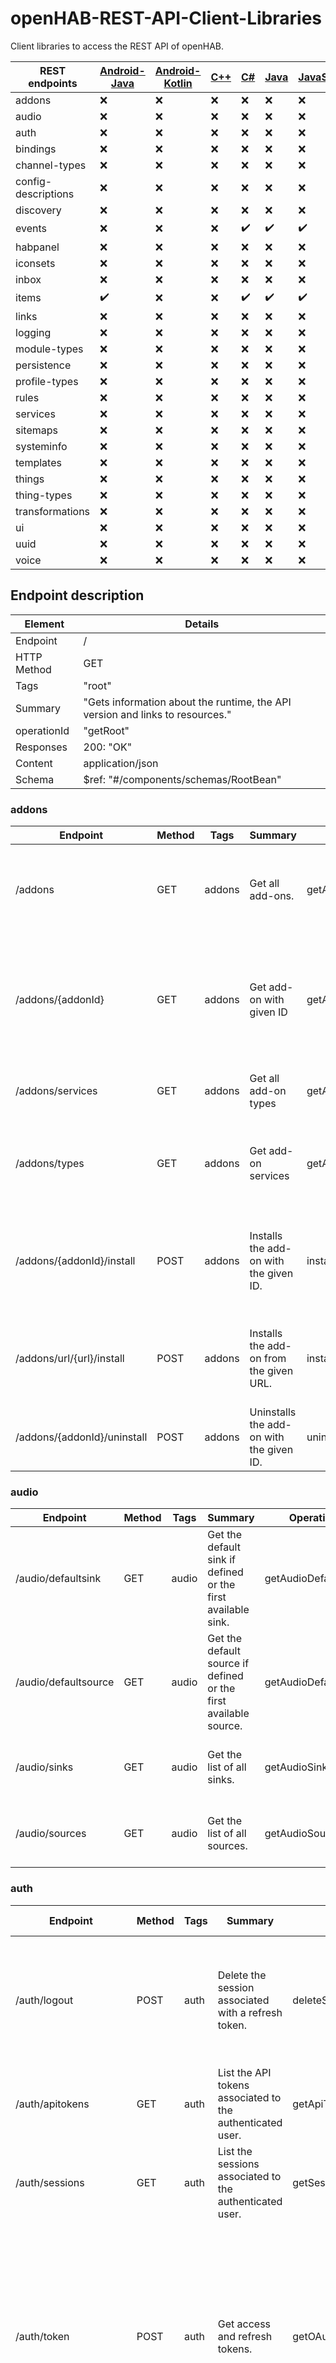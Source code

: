 # openHAB-REST-API-Client-Libraries
Client libraries to access the REST API of openHAB.

| REST endpoints | [Android-Java](https://github.com/Michdo93/android-java-openHAB-Client-Library) | [Android-Kotlin](https://github.com/Michdo93/android-kotlin-openHAB-Client-Library) | [C++](https://github.com/Michdo93/cpp-openHAB-Client-Library) | [C#](https://github.com/Michdo93/csharp-openHAB-Client-Library) | [Java](https://github.com/Michdo93/java-openHAB-Client-Library) | [JavaScript](https://github.com/Michdo93/JavaScript-openHAB-Client-Library) | [jQuery](https://github.com/Michdo93/jQuery-openHAB-Client-Library) | [NodeJS](https://github.com/Michdo93/NodeJS-openHAB-Client-Library) | [Python](https://github.com/Michdo93/Python-openHAB-Client-Library) |
| -------------- | ------------ | -------------- | --- | -- | ---- | ---------- | ------ | ------ | ------ |
| addons         | :x:          | :x:            | :x: | :x:| :x:  | :x:        | :x:    | :x:    | :x:    |
| audio          | :x:          | :x:            | :x: | :x:| :x:  | :x:        | :x:    | :x:    | :x:    |
| auth           | :x:          | :x:            | :x: | :x:| :x:  | :x:        | :x:    | :x:    | :x:    |
| bindings       | :x:          | :x:            | :x: | :x:| :x:  | :x:        | :x:    | :x:    | :x:    |
| channel-types  | :x:          | :x:            | :x: | :x:| :x:  | :x:        | :x:    | :x:    | :x:    |
| config-descriptions | :x:    | :x:            | :x: | :x:| :x:  | :x:        | :x:    | :x:    | :x:    |
| discovery      | :x:          | :x:            | :x: | :x:| :x:  | :x:        | :x:    | :x:    | :x:    |
| events         | :x:          | :x:            | :x: | :heavy_check_mark:| :heavy_check_mark:  | :heavy_check_mark:        | :x:    | :x:    | :heavy_check_mark:    |
| habpanel       | :x:          | :x:            | :x: | :x:| :x:  | :x:        | :x:    | :x:    | :x:    |
| iconsets       | :x:          | :x:            | :x: | :x:| :x:  | :x:        | :x:    | :x:    | :x:    |
| inbox          | :x:          | :x:            | :x: | :x:| :x:  | :x:        | :x:    | :x:    | :x:    |
| items          | :heavy_check_mark:          | :x:            | :x: | :heavy_check_mark:| :heavy_check_mark:  | :heavy_check_mark:        | :x:    | :x:    | :heavy_check_mark:    |
| links          | :x:          | :x:            | :x: | :x:| :x:  | :x:        | :x:    | :x:    | :x:    |
| logging        | :x:          | :x:            | :x: | :x:| :x:  | :x:        | :x:    | :x:    | :x:    |
| module-types   | :x:          | :x:            | :x: | :x:| :x:  | :x:        | :x:    | :x:    | :x:    |
| persistence    | :x:          | :x:            | :x: | :x:| :x:  | :x:        | :x:    | :x:    | :x:    |
| profile-types  | :x:          | :x:            | :x: | :x:| :x:  | :x:        | :x:    | :x:    | :x:    |
| rules          | :x:          | :x:            | :x: | :x:| :x:  | :x:        | :x:    | :x:    | :x:    |
| services       | :x:          | :x:            | :x: | :x:| :x:  | :x:        | :x:    | :x:    | :x:    |
| sitemaps       | :x:          | :x:            | :x: | :x:| :x:  | :x:        | :x:    | :x:    | :x:    |
| systeminfo     | :x:          | :x:            | :x: | :x:| :x:  | :x:        | :x:    | :x:    | :x:    |
| templates      | :x:          | :x:            | :x: | :x:| :x:  | :x:        | :x:    | :x:    | :x:    |
| things         | :x:          | :x:            | :x: | :x:| :x:  | :x:        | :x:    | :x:    | :x:    |
| thing-types    | :x:          | :x:            | :x: | :x:| :x:  | :x:        | :x:    | :x:    | :x:    |
| transformations| :x:          | :x:            | :x: | :x:| :x:  | :x:        | :x:    | :x:    | :x:    |
| ui             | :x:          | :x:            | :x: | :x:| :x:  | :x:        | :x:    | :x:    | :x:    |
| uuid           | :x:          | :x:            | :x: | :x:| :x:  | :x:        | :x:    | :x:    | :x:    |
| voice          | :x:          | :x:            | :x: | :x:| :x:  | :x:        | :x:    | :x:    | :x:    |

## Endpoint description

| Element        | Details                                                                       |
|----------------|-------------------------------------------------------------------------------|
| Endpoint       | /                                                                             |
| HTTP Method    | GET                                                                           |
| Tags           | "root"                                                                        |
| Summary        | "Gets information about the runtime, the API version and links to resources." |
| operationId    | "getRoot"                                                                     |
| Responses      | 200: "OK"                                                                     |
| Content        | application/json                                                              |
| Schema         | $ref: "#/components/schemas/RootBean"                                         |


### addons

| Endpoint   | Method | Tags   | Summary                                     | Operation ID | Parameters                                                  | Responses                           |
| ---------- | ------ | ------ | ------------------------------------------- | ------------ | ----------------------------------------------------------- | ----------------------------------- |
| /addons    | GET    | addons | Get all add-ons.                            | getAddons    | Accept-Language (header)<br>type: string<br>serviceId (query)<br>type: string | 200 - OK<br>404 - Service not found |
| /addons/{addonId}  | GET    | addons | Get add-on with given ID | getAddonById   | Accept-Language (header)<br>type: string<br>addonId (path)<br>type: string<br>serviceId (query)<br>type: string | 200 - OK<br>404 - Not found |
| /addons/services      | GET    | addons | Get all add-on types | getAddonTypes   | Accept-Language (header)<br>type: string | 200 - OK        |
| /addons/types         | GET    | addons | Get add-on services | getAddonServices  | Accept-Language (header)<br>type: string<br>serviceId (query)<br>type: string | 200 - OK<br>404 - Service not found |
| /addons/{addonId}/install | POST   | addons | Installs the add-on with the given ID. | installAddonById   | addonId (path)<br>type: string<br>required: true<br>serviceId (query)<br>type: string | 200 - OK<br>404 - Not found |
| /addons/url/{url}/install       | POST   | addons | Installs the add-on from the given URL. | installAddonFromURL | url (path)<br>type: string<br>required: true | 200 - OK<br>400 - The given URL is malformed or not valid. |
| /addons/{addonId}/uninstall      | POST   | addons | Uninstalls the add-on with the given ID. | uninstallAddon | addonId (path)<br>type: string<br>required: true | 200 - OK<br>404 - Not found       |

### audio

| Endpoint           | Method | Tags  | Summary                                               | Operation ID        | Responses                                                                                       |
| ------------------ | ------ | ----- | ----------------------------------------------------- | ------------------- | ----------------------------------------------------------------------------------------------- |
| /audio/defaultsink | GET    | audio | Get the default sink if defined or the first available sink. | getAudioDefaultSink | 200 - OK<br>content: application/json<br>schema: $ref: "#/components/schemas/AudioSinkDTO"<br>404 - Sink not found |
| /audio/defaultsource | GET    | audio | Get the default source if defined or the first available source. | getAudioDefaultSource  | 200 - OK<br>content: application/json<br>schema: $ref: "#/components/schemas/AudioSourceDTO"<br>404 - Source not found |
| /audio/sinks   | GET    | audio | Get the list of all sinks.   | getAudioSinks     | 200 - OK<br>content: application/json<br>schema: type: array<br>items: $ref: "#/components/schemas/AudioSinkDTO" |
| /audio/sources  | GET    | audio | Get the list of all sources.| getAudioSources    | 200 - OK<br>content: application/json<br>schema: type: array<br>items: $ref: "#/components/schemas/AudioSourceDTO" |


### auth

| Endpoint     | Method | Tags  | Summary                                           | Operation ID    | Request Body                                                                                            | Responses                                    |
| ------------ | ------ | ----- | ------------------------------------------------- | --------------- | ------------------------------------------------------------------------------------------------------- | -------------------------------------------- |
| /auth/logout | POST   | auth  | Delete the session associated with a refresh token. | deleteSession   | content: application/x-www-form-urlencoded<br>schema: type: object<br>properties: refresh_token: type: string id: type: string | 200 - OK<br>401 - User is not authenticated<br>404 - User or refresh token not found |
| /auth/apitokens    | GET    | auth  | List the API tokens associated to the authenticated user. | getApiTokens   | 200 - OK<br>401 - User is not authenticated<br>404 - User not found |
| /auth/sessions    | GET    | auth  | List the sessions associated to the authenticated user. | getSessionsForCurrentUser | 200 - OK<br>401 - User is not authenticated<br>404 - User not found |
| /auth/token   | POST   | auth  | Get access and refresh tokens. | getOAuthToken | useCookie (query)<br>type: boolean            | grant_type (form data)<br>type: string<br>code (form data)<br>type: string<br>redirect_uri (form data)<br>type: string<br>client_id (form data)<br>type: string<br>refresh_token (form data)<br>type: string<br>code_verifier (form data)<br>type: string | 200 - OK<br>400 - Invalid request parameters |
| /auth/apitokens/{name}   | DELETE | auth  | Revoke a specified API token associated to the authenticated user. | removeApiToken | name (path)<br>type: string | 200 - OK<br>401 - User is not authenticated<br>404 - User or API token not found |

### bindings

| Endpoint                | Method | Tags     | Summary           | Operation ID | Parameters                                | Responses                 |
| ----------------------- | ------ | -------- | ----------------- | ------------ | ----------------------------------------- | ------------------------- |
| /bindings               | GET    | bindings | Get all bindings. | getBindings  | Accept-Language (header)<br>type: string | 200 - OK<br>security: oauth2 |
| /bindings/{bindingId}/config           | GET    | bindings | Get binding configuration for given binding ID. | getBindingConfiguration  | bindingId (path)<br>type: string                     | 200 - OK<br>404 - Binding does not exist<br>500 - Configuration can not be read due to internal error<br>security: oauth2 |
| /bindings/{bindingId}/config           | PUT    | bindings | Updates a binding configuration for given binding ID and returns the old configuration. | updateBindingConfiguration | bindingId (path)<br>type: string<br>requestBody (content)<br>type: object<br>additionalProperties (type)<br>type: object | 200 - OK<br>204 - No old configuration<br>404 - Binding does not exist<br>500 - Configuration can not be updated due to internal error<br>security: oauth2 |

### channel-types

| Endpoint                               | Method | Tags            | Summary                                    | Operation ID      | Parameters                                                                                               | Responses                         |
| -------------------------------------- | ------ | --------------- | ------------------------------------------ | ----------------- | -------------------------------------------------------------------------------------------------------- | ---------------------------------- |
| /channel-types                         | GET    | channel-types   | Gets all available channel types.          | getChannelTypes   | Accept-Language (header)<br>type: string<br>prefixes (query)<br>type: string<br>description: filter UIDs by prefix (multiple comma-separated prefixes allowed, for example: 'system,mqtt') | 200 - OK<br>security: oauth2       |
| /channel-types/{channelTypeUID}            | GET    | channel-types   | Gets channel type by UID.               | getChannelTypeByUID  | channelTypeUID (path)<br>type: string<br>description: channelTypeUID<br>required: true<br>Accept-Language (header)<br>type: string                                    | 200 - Channel type with provided channelTypeUID does not exist.<br>404 - No content<br>security: oauth2 |
| /channel-types/{channelTypeUID}/linkableItemTypes | GET    | channel-types   | Gets the item types the given trigger channel type UID can be linked to. | getLinkableItemTypesByChannelTypeUID | channelTypeUID (path)<br>type: string<br>description: channelTypeUID<br>required: true<br>Accept-Language (header)<br>type: string | 200 - OK<br>content: application/json<br>schema: uniqueItems: true<br>type: array<br>items: type: string<br>204 - No content: channel type has no linkable items or is no trigger channel.<br>404 - Given channel type UID not found. | security: oauth2 |

### config-descriptions

| Endpoint                 | Method | Tags                  | Summary                                | Operation ID          | Parameters                                                                                   | Responses                                                                                                     |
| ------------------------ | ------ | --------------------- | -------------------------------------- | --------------------- | -------------------------------------------------------------------------------------------- | -------------------------------------------------------------------------------------------------------------- |
| /config-descriptions     | GET    | config-descriptions   | Gets all available config descriptions. | getConfigDescriptions | Accept-Language (header)<br>type: string<br>scheme (query)<br>type: string<br>description: scheme filter | 200 - OK<br>content: application/json<br>schema: type: array<br>items: $ref: "#/components/schemas/ConfigDescriptionDTO" | security: oauth2 |
| /config-descriptions/{uri}           | GET    | config-descriptions   | Gets a config description by URI.      | getConfigDescriptionByURI | Accept-Language (header)<br>type: string<br>uri (path)<br>type: string<br>description: uri | 200 - OK<br>content: application/json<br>schema: $ref: "#/components/schemas/ConfigDescriptionDTO"<br>400 - Invalid URI syntax<br>404 - Not found | security: oauth2 |

### discovery

| Endpoint                           | Method | Tags           | Summary                                    | Operation ID                      | Responses                                                                               |
| ---------------------------------- | ------ | -------------- | ------------------------------------------ | --------------------------------- | --------------------------------------------------------------------------------------- |
| /discovery                         | GET    | discovery      | Gets all bindings that support discovery.  | getBindingsWithDiscoverySupport  | 200 - OK<br>content: application/json<br>schema: uniqueItems: true<br>type: array<br>items: type: string | security: oauth2 |
| /discovery/bindings/{bindingId}/scan | POST   | discovery      | Starts asynchronous discovery process for a binding and returns the timeout in seconds of the discovery operation. | scan          | 200 - OK<br>content: text/plain<br>schema: type: integer<br>format: int32<br>security: oauth2 |

### events

| Endpoint                  | HTTP Method | Tags        | Summary                                                     | operationId                      | Parameters                |  Responses               |
|--------------------------|-------------|-------------|-------------------------------------------------------------|----------------------------------|---------------------------|-------------------------|
| /events                  | GET         | "events"    | Get all events.                                             | "getEvents"                      | | 200: "OK"               |
|                          |             |             |                                                             |                                  | 400: "Topic is empty or contains invalid characters" |
| /events/states           | GET         | "events"    | Initiates a new item state tracker connection             | "initNewStateTacker"             | | 200: "OK"               |
| /events/states/{connectionId} | POST    | "events"    | Changes the list of items a SSE connection will receive state updates to. | "updateItemListForStateUpdates" | name: "connectionId"      | 200: "OK"                |
|                          |             |             |                                                             |                                  | in: "path"                | 404: "Unknown connectionId" |


### habpanel

| Endpoint                                | Method | Tags      | Summary                        | Operation ID         | Parameters                                                                                              | Responses                                                                                                             |
| --------------------------------------- | ------ | --------- | ------------------------------ | -------------------- | ------------------------------------------------------------------------------------------------------- | -------------------------------------------------------------------------------------------------------------------- |
| /habpanel/gallery/{galleryName}/widgets | GET    | habpanel  | Gets the list of widget gallery items. | getGalleryWidgetList | 0: name: "galleryName"<br>   in: "path"<br>   description: "gallery name e.g. 'community'"<br>   required: true<br>   schema: type: "string" | 200 - OK<br>content: application/json<br>schema: type: "array"<br>items: $ref: "#/components/schemas/GalleryWidgetsListItem"<br>404 - Unknown gallery |
| /habpanel/gallery/{galleryName}/widgets/{id} | GET    | habpanel  | Gets the details about a widget gallery item. | getGalleryWidgetsItem | 0: name: "galleryName"<br>   in: "path"<br>   description: "gallery name e.g. 'community'"<br>   required: true<br>   schema: type: "string"<br> 1: name: "id"<br>   in: "path"<br>   description: "id within the gallery"<br>   required: true<br>   schema: type: "string" | 200 - OK<br>content: application/json<br>schema: $ref: "#/components/schemas/GalleryItem"<br>404 - Unknown gallery or gallery item not found |


### iconsets

| Endpoint    | Method | Tags      | Summary           | Operation ID | Parameters                                                      | Responses                                                     |
| ----------- | ------ | --------- | ----------------- | ------------ | --------------------------------------------------------------- | ------------------------------------------------------------ |
| /iconsets   | GET    | iconsets  | Gets all icon sets | getIconSets  | 0: name: "Accept-Language"<br>   in: "header"<br>   description: "language"<br>   schema: type: "string" | 200 - OK<br>content: application/json<br>schema: type: "array"<br>items: $ref: "#/components/schemas/IconSet" |


### inbox

| Endpoint                | Method | Tags   | Summary                                                           | Operation ID          | Parameters                                                                                         | Request Body                                              | Responses                                                                                                          | Security            |
| ----------------------- | ------ | ------ | ----------------------------------------------------------------- | --------------------- | -------------------------------------------------------------------------------------------------- | --------------------------------------------------------- | ------------------------------------------------------------------------------------------------------------------ | -------------------- |
| /inbox/{thingUID}/approve | POST   | inbox  | Approves the discovery result by adding the thing to the registry. | approveInboxItemById  | Accept-Language: header<br>thingUID: path (required)<br>newThingId: query (description: new thing ID) | content: text/plain<br>schema: type: string              | 200 - OK<br>400 - Invalid new thing ID<br>404 - Thing unable to be approved<br>409 - No binding found that supports this thing | oauth2: admin        |
| /inbox/{thingUID}  | DELETE | inbox  | Removes the discovery result from the inbox. | removeItemFromInbox | thingUID: path (required)                  | 200 - OK<br>404 - Discovery result not found in the inbox | oauth2: admin |
| /inbox                      | GET    | inbox  | Get all discovered things.       | getDiscoveredInboxItems | 200 - OK<br>content: application/json<br>schema: array items: $ref: "#/components/schemas/DiscoveryResultDTO" | oauth2: admin |
| /inbox/{thingUID}/ignore    | POST   | inbox  | Flags a discovery result as ignored.      | flagInboxItemAsIgnored     | 200 - OK              | oauth2: admin |
| /inbox/{thingUID}/unignore        | POST   | inbox  | Removes ignore flag from a discovery result. | removeIgnoreFlagOnInboxItem | 200 - OK              | oauth2: admin |

### items

| Endpoint                           | HTTP Method | Tags     | Summary                                    | operationId            | Parameters                               | Request Body   | Responses                                                          | Security          |
|-----------------------------------|-------------|----------|--------------------------------------------|------------------------|------------------------------------------|----------------|-------------------------------------------------------------------|-------------------|
| /items/{itemName}/members/{memberItemName} | PUT         | "items"  | "Adds a new member to a group item."       | "addMemberToGroupItem" | name: "itemName"                       |                | 200: "OK"                                                          | oauth2: "admin"   |
|                                   |             |          |                                            |                        | in: "path"                             |                | 404: "Item or member item not found or item is not of type group item." |                   |
|                                   |             |          |                                            |                        | description: "item name"               |                | 405: "Member item is not editable."                              |                   |
|                                   |             |          |                                            |                        | required: true                        |                |                                                                   |                   |
|                                   |             |          |                                            |                        | schema: type: "string"                |                |                                                                   |                   |
|                                   |             |          |                                            |                        |                                      |                |                                                                   |                   |
|                                   |             |          |                                            |                        | name: "memberItemName"                 |                |                                                                   |                   |
|                                   |             |          |                                            |                        | in: "path"                             |                |                                                                   |                   |
|                                   |             |          |                                            |                        | description: "member item name"        |                |                                                                   |                   |
|                                   |             |          |                                            |                        | required: true                        |                |                                                                   |                   |
|                                   |             |          |                                            |                        | schema: type: "string"                |                |                                                                   |                   |
| /items/{itemname}/metadata/{namespace} | PUT         | "items"  | "Adds metadata to an item."               | "addMetadataToItem"    | name: "itemname"                       |                | 200: "OK"                                                          | oauth2: "admin"   |
|                                   |             |          |                                            |                        | in: "path"                             |                | 201: "Created"                                                     |                   |
|                                   |             |          |                                            |                        | description: "item name"               |                | 400: "Metadata value empty."                                       |                   |
|                                   |             |          |                                            |                        | required: true                        |                | 404: "Item not found."                                             |                   |
|                                   |             |          |                                            |                        | schema: type: "string"                |                | 405: "Metadata not editable."                                      |                   |
|                                   |             |          |                                            |                        |                                      |                |                                                                   |                   |
|                                   |             |          |                                            |                        | name: "namespace"                     |                |                                                                   |                   |
|                                   |             |          |                                            |                        | in: "path"                             |                |                                                                   |                   |
|                                   |             |          |                                            |                        | description: "namespace"              |                |                                                                   |                   |
|                                   |             |          |                                            |                        | required: true                        |                |                                                                   |                   |
|                                   |             |          |                                            |                        | schema: type: "string"                |                |                                                                   |                   |
| /items/{itemname}/tags/{tag}       | PUT         | "items"  | "Adds a tag to an item."                   | "addTagToItem"         | name: "itemname"                       |                | 200: "OK"                                                          | oauth2: "admin"   |
|                                   |             |          |                                            |                        | in: "path"                             |                |                                                                   |                   |
|                                   |             |          |                                            |                        | description: "item name"               |                |                                                                   |                   |
|                                   |             |          |                                            |                        | required: true                        |                |                                                                   |                   |
|                                   |             |          |                                            |                        | schema: type: "string"                |                |                                                                   |                   |
|                                   |             |          |                                            |                        |                                      |                | 404: "Item not found."                                             |                   |
|                                   |             |          |                                            |                        |                                      |                | 405: "Item not editable."                                          |                   |
| /items/{itemname}/tags/{tag}       | DELETE      | "items"  | "Removes a tag from an item."              | "removeTagFromItem"    | name: "itemname"                       |                | 200: "OK"                                                          | oauth2: "admin"   |
|                                   |             |          |                                            |                        | in: "path"                             |                |                                                                   |                   |
|                                   |             |          |                                            |                        | description: "item name"               |                |                                                                   |                   |
|                                   |             |          |                                            |                        | required: true                        |                |                                                                   |                   |
|                                   |             |          |                                            |                        | schema: type: "string"                |                |                                                                   |                   |
|                                   |             |          |                                            |                        |                                      |                | 404: "Item not found."                                             |                   |
|                                   |             |          |                                            |                        |                                      |                | 405: "Item not editable."                                          |                   |
| /items/{itemname}                 | GET         | "items"  | "Gets a single item."                      | "getItemByName"        | name: "Accept-Language"                |                | 200: "OK"                                                          |                   |
|                                   |             |          |                                            |                        | description: "language"                |                | 404: "Item not found"                                              |                   |
|                                   |             |          |                                            |                        | schema: type: "string"                |                |                                                                   |                   |
|                                   |             |          |                                            |                        |                                      |                |                                                                   |                   |
|                                   |             |          |                                            |                        | name: "metadata"                      |                |                                                                   |                   |
|                                   |             |          |                                            |                        | description: "metadata selector - a comma separated list or a regular expression (suppressed if no value given)" | |                   |
|                                   |             |          |                                            |                        | schema: type: "string"                |                |                                                                   |                   |
|                                   |             |          |                                            |                        |                                      |                |                                                                   |                   |
|                                   |             |          |                                            |                        | name: "recursive"                     |                |                                                                   |                   |
|                                   |             |          |                                            |                        | description: "get member items if the item is a group item" |         |                                                                   |                   |
|                                   |             |          |                                            |                        | schema: type: "boolean"              | default: true                  |                                                                   |                   |
|                                   |             |          |                                            |                        |                                      |                |                                                                   |                   |
|                                   |             |          |                                            |                        | name: "itemname"                      |                |                                                                   |                   |
|                                   |             |          |                                            |                        | description: "item name"               | required: true                 |                                                                   |                   |
|                                   |             |          |                                            |                        | schema: type: "string"                |                |                                                                   |                   |
|                                   |             |          |                                            |                        |                                      |                | 200: "OK"                                                          |                   |
|                                   |             |          |                                            |                        | content: application/json             | schema: {...}                  |                                                                   |                   |
|                                   |             |          |                                            |                        |                                      |                |                                                                   |                   |
|                                   |             |          |                                            |                        | 404: "Item not found."               |                                      |                                                                   |                   |
|                                   |             |          |                                            |                        |                                      |                |                                                                   |                   |
|                                   |             |          |                                            |                        | 405: "Item not editable."            |                                      |                                                                   |                   |
|                                   |             |          |                                            |                        |                                      |                |                                                                   |                   |
|                                   |             |          |                                            |                        | oauth2:                               |                                      |                                                                   |                   |
|                                   |             |          |                                            |                        | 0: "admin"                           |                                      |                                                                   |                   |
|                                   |             |          |                                            |                        |                                      |                |                                                                   |                   |
| /items                             | GET         | "items"  | "Get all available items."                 | "getItems"             | name: "Accept-Language"                |                | 200: "OK"                                                          |                   |
|                                   |             |          |                                            |                        | description: "language"                |                |                                                                   |                   |
|                                   |             |          |                                            |                        | schema: type: "string"                |                |                                                                   |                   |
|                                   |             |          |                                            |                        |                                      |                |                                                                   |                   |
|                                   |             |          |                                            |                        | name: "type"                          |                |                                                                   |                   |
|                                   |             |          |                                            |                        | description: "item type filter"       |                |                                                                   |                   |
|                                   |             |          |                                            |                        | schema: type: "string"                |                |                                                                   |                   |
|                                   |             |          |                                            |                        |                                      |                |                                                                   |                   |
|                                   |             |          |                                            |                        | name: "tags"                          |                |                                                                   |                   |
|                                   |             |          |                                            |                        | description: "item tag filter"        |                |                                                                   |                   |
|                                   |             |          |                                            |                        | schema: type: "string"                |                |                                                                   |                   |
|                                   |             |          |                                            |                        |                                      |                |                                                                   |                   |
|                                   |             |          |                                            |                        | name: "metadata"                      |                |                                                                   |                   |
|                                   |             |          |                                            |                        | description: "metadata selector - a comma separated list or a regular expression (suppressed if no value given)" | |                   |
|                                   |             |          |                                            |                        | schema: type: "string"                |                |                                                                   |                   |
|                                   |             |          |                                            |                        |                                      |                |                                                                   |                   |
|                                   |             |          |                                            |                        | name: "recursive"                     |                |                                                                   |                   |
|                                   |             |          |                                            |                        | description: "get member items recursively" |                       |                                                                   |                   |
|                                   |             |          |                                            |                        | schema: type: "boolean"              | default: false                 |                                                                   |                   |
|                                   |             |          |                                            |                        |                                      |                |                                                                   |                   |
|                                   |             |          |                                            |                        | name: "fields"                        |                |                                                                   |                   |
|                                   |             |          |                                            |                        | description: "limit output to the given fields (comma separated)" |       |                                                                   |                   |
|                                   |             |          |                                            |                        | schema: type: "string"                |                |                                                                   |                   |
|                                   |             |          |                                            |                        |                                      |                |                                                                   |                   |
|                                   |             |          |                                            |                        | 200: "OK"                            | content: application/json       | schema: {...}                  |                                      |
|                                   |             |          |                                            |                        |                                      |                |                                                                   |                   |
| /items                             | PUT         | "items"  | "Adds a list of items to the registry or updates the existing items." |         | name: "Accept-Language"                |                | 200: "OK"                                                          | oauth2: "admin"   |
|                                   |             |          |                                            |                        | description: "language"                |                | 400: "Payload is invalid."                                         |                   |
|                                   |             |          |                                            |                        | schema: type: "string"                |                |                                                                   |                   |
|                                   |             |          |                                            |                        |                                      |                |                                                                   |                   |
|                                   |             |          |                                            |                        | name: "itemname"                      |                |                                                                   |                   |
|                                   |             |          |                                            |                        | description: "item name"               | required: true                 |                                                                   |                   |
|                                   |             |          |                                            |                        | schema: type: "string"                |                |                                                                   |                   |
|                                   |             |          |                                            |                        |                                      |                |                                                                   |                   |
|                                   |             |          |                                            |                        | 200: "OK"                            | content: */*                    | schema: {...}                  |                   |
|                                   |             |          |                                            |                        |                                      |                |                                                                   |                   |
|                                   |             |          |                                            |                        | 405: "Item not editable."            |                                      |                                                                   |                   |
|                                   |             |          |                                            |                        |                                      |                |                                                                   |                   |
|                                   |             |          |                                            |                        | oauth2:                               |                                      |                                                                   |                   |
|                                   |             |          |                                            |                        | 0: "admin"                           |                                      |                                                                   |                   |
|                                   |             |          |                                            |                        |                                      |                |                                                                   |                   |
| /items/{itemname}/state           | GET         | "items"  | "Gets the state of an item."               | "getItemState_1"       | name: "itemname"                       |                | 200: "OK"                                                          |                   |
|                                   |             |          |                                            |                        | in: "path"                             |                | content: text/plain                 |                   |
|                                   |             |          |                                            |                        | description: "item name"               |                | schema: {...}                      |                   |
|                                   |             |          |                                            |                        | required: true                        |                |                                   |                   |
|                                   |             |          |                                            |                        | schema: type: "string"                |                |                                   |                   |
|                                   |             |          |                                            |                        |                                      |                |                                   |                   |
|                                   |             |          |                                            |                        |                                      |                |                                   |                   |
|                                   |             |          |                                            |                        |                                      |                | 404: "Item not found"              |                   |
| /items/{itemname}/state           | PUT         | "items"  | "Updates the state of an item."            | "updateItemState"     | name: "Accept-Language"                |                | 202: "Accepted"                   |                   |
|                                   |             |          |                                            |                        | in: "header"                           |                | 400: "Item state null"           |                   |
|                                   |             |          |                                            |                        | description: "language"                |                | 404: "Item not found"              |                   |
|                                   |             |          |                                            |                        | schema: type: "string"                |                |                                   |                   |
|                                   |             |          |                                            |                        |                                      |                |                                   |                   |
|                                   |             |          |                                            |                        | name: "itemname"                      |                |                                   |                   |
|                                   |             |          |                                            |                        | description: "item name"               | required: true                 |                                   |                   |
|                                   |             |          |                                            |                        | schema: type: "string"                |                |                                   |                   |
|                                   |             |          |                                            |                        |                                      |                |                                   |                   |
|                                   |             |          |                                            |                        |                                      |                | 404: "Item not found"              |                   |
| /items/{itemName}/semantic/{semanticClass} | GET     | "items"  | "Gets the item which defines the requested semantics of an item." | "getSemanticItem" | name: "Accept-Language"                |                | 200: "OK"                      |               |
|                                   |             |          |                                                |                    | in: "header"                           |                | 404: "Item not found"          |               |
|                                   |             |          |                                                |                    | description: "language"                |                |                               |               |
|                                   |             |          |                                                |                    | schema: type: "string"                |                |                               |               |
|                                   |             |          |                                                |                    |                                      |                |                               |               |
|                                   |             |          |                                                |                    | name: "itemName"                      |                |                               |               |
|                                   |             |          |                                                |                    | description: "item name"               | required: true                 |                               |               |
|                                   |             |          |                                                |                    | schema: type: "string"                |                |                               |               |
|                                   |             |          |                                                |                    |                                      |                |                               |               |
|                                   |             |          |                                                |                    | name: "semanticClass"                  |                |                               |               |
|                                   |             |          |                                                |                    | description: "semantic class"        | required: true                 |                               |               |
|                                   |             |          |                                                |                    | schema: type: "string"                |                |                               |               |
| /items/metadata/purge             | POST        | "items"  | "Remove unused/orphaned metadata."            | "purgeDatabase"    |                                      |                | 200: "OK"                      | oauth2:        |
|                                   |             |          |                                                |                    |                                      |                |                               | 0: "admin"    |

### links

| Element                           | Details                                     | Further                        |
|-----------------------------------|---------------------------------------------|--------------------------------|
| Endpoint                          | /links                                      |                                |
| HTTP Method                       | GET                                         |                                |
| Tags                              | "links"                                     |                                |
| Summary                           | "Gets all available links."                |                                |
| operationId                       | "getItemLinks"                              |                                |
| Parameters                        |                                             |                                |
|                                   | name: "channelUID"                         | in: "query"                    |
|                                   |       description: "filter by channel UID" |                                |
|                                   |       schema: type: "string"               |                                |
|                                   |                                             |                                |
|                                   | name: "itemName"                           | in: "query"                    |
|                                   |       description: "filter by item name"   |                                |
|                                   |       schema: type: "string"               |                                |
| Responses                         |                                             |                                |
|       200: "OK"                   | content: application/json                  | schema: {...}                  |
| Security                          |                                             |                                |
|       oauth2:                     |                                             |                                |
|          0: "admin"               |                                             |                                |

| Element                           | Details                                     | Further                        |
|-----------------------------------|---------------------------------------------|--------------------------------|
| Endpoint                          | /links/{itemName}/{channelUID}             |                                |
| HTTP Method                       | GET                                         |                                |
| Tags                              | "links"                                     |                                |
| Summary                           | "Retrieves an individual link."            |                                |
| operationId                       | "getItemLink"                               |                                |
| Parameters                        |                                             |                                |
|                                   | name: "itemName"                            | in: "path"                     |
|                                   |       description: "item name"             | required: true                 |
|                                   |       schema: type: "string"               |                                |
|                                   |                                             |                                |
|                                   | name: "channelUID"                          | in: "path"                     |
|                                   |       description: "channel UID"           | required: true                 |
|                                   |       schema: type: "string"               |                                |
| Responses                         |                                             |                                |
|       200: "OK"                   | content: application/json                  | schema: {...}                  |
|       404: "Content does not match the path" |                                       |                                |
| Security                          |                                             |                                |
|       oauth2:                     |                                             |                                |
|          0: "admin"               |                                             |                                |
| Endpoint                          | /links/{itemName}/{channelUID}             |                                |
| HTTP Method                       | PUT                                         |                                |
| Tags                              | "links"                                     |                                |
| Summary                           | "Links an item to a channel."              |                                |
| operationId                       | "linkItemToChannel"                         |                                |
| Parameters                        |                                             |                                |
|                                   | name: "itemName"                            | in: "path"                     |
|                                   |       description: "itemName"              | required: true                 |
|                                   |       schema: type: "string"               |                                |
|                                   |                                             |                                |
|                                   | name: "channelUID"                          | in: "path"                     |
|                                   |       description: "channelUID"            | required: true                 |
|                                   |       schema: type: "string"               |                                |
| Request Body                      |                                             |                                |
|       description: "link data"    |                                             |                                |
|       content: application/json   |                                             |                                |
|       schema: $ref: "#/components/schemas/ItemChannelLinkDTO" |                           |                                |
| Responses                         |                                             |                                |
|       200: "OK"                   |                                             |                                |
|       400: "Content does not match the path" |                                       |                                |
|       405: "Link is not editable" |                                             |                                |
| Security                          |                                             |                                |
|       oauth2:                     |                                             |                                |
|          0: "admin"               |                                             |                                |
| Endpoint                          | /links/{itemName}/{channelUID}             |                                |
| HTTP Method                       | DELETE                                      |                                |
| Tags                              | "links"                                     |                                |
| Summary                           | "Unlinks an item from a channel."          |                                |
| operationId                       | "unlinkItemFromChannel"                    |                                |
| Parameters                        |                                             |                                |
|                                   | name: "itemName"                            | in: "path"                     |
|                                   |       description: "itemName"              | required: true                 |
|                                   |       schema: type: "string"               |                                |
|                                   |                                             |                                |
|                                   | name: "channelUID"                          | in: "path"                     |
|                                   |       description: "channelUID"            | required: true                 |
|                                   |       schema: type: "string"               |                                |
| Responses                         |                                             |                                |
|       200: "OK"                   |                                             |                                |
|       404: "Link not found."      |                                             |                                |
|       405: "Link not editable."   |                                             |                                |
| Security                          |                                             |                                |
|       oauth2:                     |                                             |                                |
|          0: "admin"               |                                             |                                |

| Element                           | Details                                     | Further                        |
|-----------------------------------|---------------------------------------------|--------------------------------|
| Endpoint                          | /links/purge                                |                                |
| HTTP Method                       | POST                                        |                                |
| Tags                              | "links"                                     |                                |
| Summary                           | "Remove unused/orphaned links."            |                                |
| operationId                       | "purgeDatabase_1"                           |                                |
| Responses                         |                                             |                                |
|       200: "OK"                   |                                             |                                |
| Security                          |                                             |                                |
|       oauth2:                     |                                             |                                |
|          0: "admin"               |                                             |                                |

| Element                           | Details                                     | Further                        |
|-----------------------------------|---------------------------------------------|--------------------------------|
| Endpoint                          | /links/{object}                             |                                |
| HTTP Method                       | DELETE                                      |                                |
| Tags                              | "links"                                     |                                |
| Summary                           | "Delete all links that refer to an item or thing." |                           |
| operationId                       | "removeAllLinksForObject"                   |                                |
| Parameters                        |                                             |                                |
|                                   | name: "object"                              | in: "path"                     |
|                                   |       description: "item name or thing UID" | required: true                 |
|                                   |       schema: type: "string"               |                                |
| Responses                         |                                             |                                |
|       200: "OK"                   |                                             |                                |
| Security                          |                                             |                                |
|       oauth2:                     |                                             |                                |
|          0: "admin"               |                                             |                                |


### logging

| Endpoint              | Method | Tags     | Summary                            | Operation ID | Parameters                                                                                                         | Responses                                                     |
| --------------------- | ------ | -------- | ---------------------------------- | ------------ | ------------------------------------------------------------------------------------------------------------------ | ------------------------------------------------------------ |
| /logging/{loggerName} | GET    | logging  | Get a single logger.               | getLogger    | - name: loggerName<br>  in: path<br>  description: logger name<br>  required: true<br>  schema: {type: "string"} | 200 - OK<br>content: application/json<br>schema: $ref: "#/components/schemas/LoggerInfo"<br>security: 0: oauth2: 0: "admin" |
| /logging/{loggerName} | PUT    | logging  | Modify or add logger               | putLogger    | - name: loggerName<br>  in: path<br>  description: logger name<br>  required: true<br>  schema: {type: "string"} | 200 - OK<br>400 - Payload is invalid.<br>security: 0: oauth2: 0: "admin" |
| /logging/{loggerName} | DELETE | logging  | Remove a single logger.            | removeLogger | - name: loggerName<br>  in: path<br>  description: logger name<br>  required: true<br>  schema: {type: "string"} | 200 - OK<br>security: 0: oauth2: 0: "admin"                   |
| /logging    | GET    | logging  | Get all loggers | getLogger_1   | 200 - OK<br>content: application/json<br>schema: $ref: "#/components/schemas/LoggerBean"<br>security: 0: oauth2: 0: "admin" |


### module-types

| Endpoint              | Method | Tags          | Summary                            | Operation ID   | Parameters                                                                                                                                                       | Responses                                                                                                            |
| --------------------- | ------ | ------------- | ---------------------------------- | -------------- | ---------------------------------------------------------------------------------------------------------------------------------------------------------------- | ------------------------------------------------------------------------------------------------------------------- |
| /module-types         | GET    | module-types  | Get all available module types.    | getModuleTypes | 0: name: "Accept-Language"<br>   in: "header"<br>   description: "language"<br>   schema: type: "string"<br> 1: name: "tags"<br>   in: "query"<br>   description: "tags for filtering"<br>   schema: type: "string"<br> 2: name: "type"<br>   in: "query"<br>   description: "filtering by action, condition or trigger"<br>   schema: type: "string" | 200 - OK<br>content: application/json<br>schema: type: "array"<br>items: $ref: "#/components/schemas/ModuleTypeDTO" |
| /module-types/{moduleTypeUID}     | GET    | module-types  | Gets a module type corresponding to the given UID. | getModuleTypeById  | 0: name: "Accept-Language"<br>   in: "header"<br>   description: "language"<br>   schema: type: "string"<br> 1: name: "moduleTypeUID"<br>   in: "path"<br>   description: "moduleTypeUID"<br>   required: true<br>   schema: type: "string" | 200 - OK<br>content: application/json<br>schema: {…}<br>404 - Module Type corresponding to the given UID does not found. |


### persistence

| Element                           | Details                                     | Further                        |
|-----------------------------------|---------------------------------------------|--------------------------------|
| Endpoint                          | /persistence/items/{itemname}              |                                |
| HTTP Method                       | GET                                         |                                |
| Tags                              | "persistence"                               |                                |
| Summary                           | "Gets item persistence data from the persistence service." |                  |
| operationId                       | "getItemDataFromPersistenceService"        |                                |
| Parameters                        |                                             |                                |
|                                   | name: "serviceId"                          | in: "query"                    |
|                                   |       description: "Id of the persistence service. If not provided the default service will be used" | required: false |
|                                   |       schema: type: "string"               |                                |
|                                   |                                             |                                |
|                                   | name: "itemname"                           | in: "path"                     |
|                                   |       description: "The item name"         | required: true                 |
|                                   |       schema: type: "string"               |                                |
|                                   |                                             |                                |
|                                   | name: "starttime"                          | in: "query"                    |
|                                   |       description: "Start time of the data to return. Will default to 1 day before endtime. [yyyy-MM-dd'T'HH:mm:ss.SSSZ]" | required: false |
|                                   |       schema: type: "string"               |                                |
|                                   |                                             |                                |
|                                   | name: "endtime"                            | in: "query"                    |
|                                   |       description: "End time of the data to return. Will default to current time. [yyyy-MM-dd'T'HH:mm:ss.SSSZ]" | required: false |
|                                   |       schema: type: "string"               |                                |
|                                   |                                             |                                |
|                                   | name: "page"                               | in: "query"                    |
|                                   |       description: "Page number of data to return. This parameter will enable paging." | required: false |
|                                   |       schema: type: "integer"              | format: "int32"                |
|                                   |                                             |                                |
|                                   | name: "pagelength"                         | in: "query"                    |
|                                   |       description: "The length of each page." | required: false               |
|                                   |       schema: type: "integer"              | format: "int32"                |
|                                   |                                             |                                |
|                                   | name: "boundary"                           | in: "query"                    |
|                                   |       description: "Gets one value before and after the requested period." | required: false |
|                                   |       schema: type: "boolean"              |                                |
| Responses                         |                                             |                                |
|       200: "OK"                   | content: application/json                  | schema: {...}                  |
|       404: "Unknown Item or persistence service" |                                       |                                |
| Endpoint                          | /persistence/items/{itemname}              |                                |
| HTTP Method                       | PUT                                         |                                |
| Tags                              | "persistence"                               |                                |
| Summary                           | "Stores item persistence data into the persistence service." |                  |
| operationId                       | "storeItemDataInPersistenceService"        |                                |
| Parameters                        |                                             |                                |
|                                   | name: "serviceId"                          | in: "query"                    |
|                                   |       description: "Id of the persistence service. If not provided the default service will be used" | required: false |
|                                   |       schema: type: "string"               |                                |
|                                   |                                             |                                |
|                                   | name: "itemname"                           | in: "path"                     |
|                                   |       description: "The item name."        | required: true                 |
|                                   |       schema: type: "string"               |                                |
|                                   |                                             |                                |
|                                   | name: "time"                               | in: "query"                    |
|                                   |       description: "Time of the data to be stored. Will default to current time. [yyyy-MM-dd'T'HH:mm:ss.SSSZ]" | required: true |
|                                   |       schema: type: "string"               |                                |
|                                   |                                             |                                |
|                                   | name: "state"                              | in: "query"                    |
|                                   |       description: "The state to store."   | required: true                 |
|                                   |       schema: type: "string"               |                                |
| Responses                         |                                             |                                |
|       200: "OK"                   |                                             |                                |
|       404: "Unknown Item or persistence service" |                                       |                                |
| Security                          |                                             |                                |
|       oauth2:                     |                                             |                                |
|          0: "admin"               |                                             |                                |
| Endpoint                          | /persistence/items/{itemname}              |                                |
| HTTP Method                       | DELETE                                      |                                |
| Tags                              | "persistence"                               |                                |
| Summary                           | "Deletes item persistence data from a specific persistence service in a given time range." |             |
| operationId                       | "deleteItemFromPersistenceService"         |                                |
| Parameters                        |                                             |                                |
|                                   | name: "serviceId"                          | in: "query"                    |
|                                   |       description: "Id of the persistence service." | required: true                 |
|                                   |       schema: type: "string"               |                                |
|                                   |                                             |                                |
|                                   | name: "itemname"                           | in: "path"                     |
|                                   |       description: "The item name."        | required: true                 |
|                                   |       schema: type: "string"               |                                |
|                                   |                                             |                                |
|                                   | name: "starttime"                          | in: "query"                    |
|                                   |       description: "Start of the time range to be deleted. [yyyy-MM-dd'T'HH:mm:ss.SSSZ]" | required: true |
|                                   |       schema: type: "string"               |                                |
|                                   |                                             |                                |
|                                   | name: "endtime"                            | in: "query"                    |
|                                   |       description: "End of the time range to be deleted. [yyyy-MM-dd'T'HH:mm:ss.SSSZ]" | required: true |
|                                   |       schema: type: "string"               |                                |
| Responses                         |                                             |                                |
|       200: "OK"                   | content: application/json                  | schema: {...}                  |
|       400: "Invalid filter parameters" |                                       |                                |
|       404: "Unknown persistence service" |                                       |                                |
| Security                          |                                             |                                |
|       oauth2:                     |                                             |                                |
|          0: "admin"               |                                             |                                |

| Element                           | Details                                     | Further                        |
|-----------------------------------|---------------------------------------------|--------------------------------|
| Endpoint                          | /persistence/items                          |                                |
| HTTP Method                       | GET                                         |                                |
| Tags                              | "persistence"                               |                                |
| Summary                           | "Gets a list of items available via a specific persistence service." |           |
| operationId                       | "getItemsForPersistenceService"            |                                |
| Parameters                        |                                             |                                |
|                                   | name: "serviceId"                          | in: "query"                    |
|                                   |       description: "Id of the persistence service. If not provided the default service will be used" | required: false |
|                                   |       schema: type: "string"               |                                |
| Responses                         |                                             |                                |
|       200: "OK"                   | content: application/json                  | schema: {...}                  |
| Security                          |                                             |                                |
|       oauth2:                     |                                             |                                |
|          0: "admin"               |                                             |                                |

| Element                           | Details                                     | Further                        |
|-----------------------------------|---------------------------------------------|--------------------------------|
| Endpoint                          | /persistence                                |                                |
| HTTP Method                       | GET                                         |                                |
| Tags                              | "persistence"                               |                                |
| Summary                           | "Gets a list of persistence services."      |                                |
| operationId                       | "getPersistenceServices"                   |                                |
| Parameters                        |                                             |                                |
|                                   | name: "Accept-Language"                    | in: "header"                   |
|                                   |       description: "language"              | required: false                |
|                                   |       schema: type: "string"               |                                |
| Responses                         |                                             |                                |
|       200: "OK"                   | content: application/json                  | schema: {...}                  |
| Security                          |                                             |                                |
|       oauth2:                     |                                             |                                |
|          0: "admin"               |                                             |                                |

### profile-types

| Element                           | Details                                     | Further                        |
|-----------------------------------|---------------------------------------------|--------------------------------|
| Endpoint                          | /profile-types                              |                                |
| HTTP Method                       | GET                                         |                                |
| Tags                              | "profile-types"                             |                                |
| Summary                           | "Gets all available profile types."        |                                |
| operationId                       | "getProfileTypes"                           |                                |
| Parameters                        |                                             |                                |
|                                   | name: "Accept-Language"                    | in: "header"                   |
|                                   |       description: "language"              | required: false                |
|                                   |       schema: type: "string"               |                                |
|                                   |                                             |                                |
|                                   | name: "channelTypeUID"                     | in: "query"                    |
|                                   |       description: "channel type filter"   | required: false                |
|                                   |       schema: type: "string"               |                                |
|                                   |                                             |                                |
|                                   | name: "itemType"                           | in: "query"                    |
|                                   |       description: "item type filter"      | required: false                |
|                                   |       schema: type: "string"               |                                |
| Responses                         |                                             |                                |
|       200: "OK"                   | content: application/json                  | schema: {...}                  |
| Security                          |                                             |                                |
|       oauth2:                     |                                             |                                |
|          0: "admin"               |                                             |                                |

### rules

| Endpoint    | Method | Tags       | Summary                                            | Operation ID | Parameters                                                                                                                                                           | Responses                                                                                                                               |
| ----------- | ------ | ---------- | -------------------------------------------------- | ------------ | -------------------------------------------------------------------------------------------------------------------------------------------------------------------- | -------------------------------------------------------------------------------------------------------------------------------------- |
| /rules      | GET    | rules      | Get available rules, optionally filtered by tags and/or prefix. | getRules     | 0: name: "prefix"<br>   in: "query"<br>   schema: type: "string"<br> 1: name: "tags"<br>   in: "query"<br>   schema: type: "array"<br>   items: type: "string"<br> 2: name: "summary"<br>   in: "query"<br>   description: "summary fields only"<br>   schema: type: "boolean" | 200 - OK<br>content: application/json<br>schema: {…}<br>security: 0: oauth2: 0: "admin"<br>post<br>tags: 0: "rules"<br>summary: "Creates a rule."<br>operationId: "createRule"<br>requestBody: description: "rule data"<br>content: application/json<br>schema: $ref: "#/components/schemas/RuleDTO"<br>required: true<br>201 - Created<br>headers: Location: description: "Newly created Rule"<br>style: "simple"<br>400 - Creation of the rule is refused. Missing required parameter.<br>409 - Creation of the rule is refused. Rule with the same UID already exists.<br>security: 0: oauth2: 0: "admin" |
| /rules/{ruleUID}/enable | POST   | rules   | Sets the rule enabled status.          | enableRule   | 0: name: "ruleUID"<br>   in: "path"<br>   description: "ruleUID"<br>   required: true<br>   schema: type: "string" | 200 - OK<br>404 - Rule corresponding to the given UID does not found.<br>security: 0: oauth2: 0: "admin" |
|                         |        |         |                                      |              | 1: name: "enable"<br>   in: "body"<br>   description: "enable"<br>   required: true<br>   schema: type: "string"  |
| /rules/{ruleUID}/actions | GET    | rules   | Gets the rule actions | getRuleActions  | 0: name: "ruleUID"<br>   in: "path"<br>   description: "ruleUID"<br>   required: true<br>   schema: type: "string"  | 200 - OK<br>404 - Rule corresponding to the given UID does not found.<br>security: 0: oauth2: 0: "admin" |
|                         |        |         |                       |                 |                                                                                                       |                                                                                                      |
| /rules/{ruleUID}   | GET    | rules | Gets the rule corresponding to the given UID      | getRuleById  | 0: name: "ruleUID"<br>   in: "path"<br>   description: "ruleUID"<br>   required: true<br>   schema: type: "string" | 200 - OK<br>content: application/json<br>schema: {…}<br>404 - Rule not found<br>security: 0: oauth2: 0: "admin" |
|                    | PUT    | rules | Updates an existing rule corresponding to the given UID | updateRule   | 0: name: "ruleUID"<br>   in: "path"<br>   description: "ruleUID"<br>   required: true<br>   schema: type: "string"<br>requestBody: description: "rule data"<br>content: application/json<br>schema: $ref: "#/components/schemas/RuleDTO"<br>required: true | 200 - OK<br>404 - Rule corresponding to the given UID does not found.<br>security: 0: oauth2: 0: "admin" |
|                    | DELETE | rules | Removes an existing rule corresponding to the given UID | deleteRule   | 0: name: "ruleUID"<br>   in: "path"<br>   description: "ruleUID"<br>   required: true<br>   schema: type: "string" | 200 - OK<br>404 - Rule corresponding to the given UID does not found.<br>security: 0: oauth2: 0: "admin" |
| /rules/{ruleUID}/conditions | GET    | rules | Gets the rule conditions | getRuleConditions | 0: name: "ruleUID"<br>   in: "path"<br>   description: "ruleUID"<br>   required: true<br>   schema: type: "string" | 200 - OK<br>content: application/json<br>schema: {…}<br>404 - Rule corresponding to the given UID does not found.<br>security: 0: oauth2: 0: "admin" |
| /rules/{ruleUID}/config  | GET    | rules | Gets the rule configuration   | getRuleConfiguration | 0: name: "ruleUID"<br>   in: "path"<br>   description: "ruleUID"<br>   required: true<br>   schema: type: "string" | 200 - OK<br>content: application/json<br>schema: {…}<br>404 - Rule corresponding to the given UID does not found.<br>security: 0: oauth2: 0: "admin" |
| /rules/{ruleUID}/config  | PUT    | rules | Sets the rule configuration   | updateRuleConfiguration | 0: name: "ruleUID"<br>   in: "path"<br>   description: "ruleUID"<br>   required: true<br>   schema: type: "string" | 1: name: "config"<br>   in: "body"<br>   description: "config"<br>   required: true<br>   content: application/json<br>schema: type: "object"<br>additionalProperties: {…}<br>200 - OK<br>404 - Rule corresponding to the given UID does not found.<br>security: 0: oauth2: 0: "admin" |
| /rules/{ruleUID}/{moduleCategory}/{id}        | GET    | rules | Gets the rule's module corresponding to the given Category and ID. | getRuleModuleById  | 0: name: "ruleUID"<br>   in: "path"<br>   description: "ruleUID"<br>   required: true<br>   schema: type: "string"<br>1: name: "moduleCategory"<br>   in: "path"<br>   description: "moduleCategory"<br>   required: true<br>   schema: type: "string"<br>2: name: "id"<br>   in: "path"<br>   description: "id"<br>   required: true<br>   schema: type: "string" | 200 - OK<br>content: application/json<br>schema: $ref: "#/components/schemas/ModuleDTO"<br>404 - Rule corresponding to the given UID does not found or does not have a module with such Category and ID.<br>security: 0: oauth2: 0: "admin" |
| /rules/{ruleUID}/{moduleCategory}/{id}/config        | GET    | rules | Gets the module's configuration.  | getRuleModuleConfig | 0: name: "ruleUID"<br>   in: "path"<br>   description: "ruleUID"<br>   required: true<br>   schema: type: "string"<br>1: name: "moduleCategory"<br>   in: "path"<br>   description: "moduleCategory"<br>   required: true<br>   schema: type: "string"<br>2: name: "id"<br>   in: "path"<br>   description: "id"<br>   required: true<br>   schema: type: "string" | 200 - OK<br>content: application/json<br>schema: type: "string"<br>404 - Rule corresponding to the given UID does not found or does not have a module with such Category and ID.<br>security: 0: oauth2: 0: "admin" |
| /rules/{ruleUID}/{moduleCategory}/{id}/config/{param}         | GET    | rules | Gets the module's configuration parameter. | getRuleModuleConfigParameter | 0: name: "ruleUID"<br>   in: "path"<br>   description: "ruleUID"<br>   required: true<br>   schema: type: "string"<br>1: name: "moduleCategory"<br>   in: "path"<br>   description: "moduleCategory"<br>   required: true<br>   schema: type: "string"<br>2: name: "id"<br>   in: "path"<br>   description: "id"<br>   required: true<br>   schema: type: "string"<br>3: name: "param"<br>   in: "path"<br>   description: "param"<br>   required: true<br>   schema: type: "string" | 200 - OK<br>content: text/plain<br>schema: type: "string"<br>404 - Rule corresponding to the given UID does not found or does not have a module with such Category and ID.<br>security: 0: oauth2: 0: "admin" |
| /rules/{ruleUID}/{moduleCategory}/{id}/config/{param}         | PUT    | rules | Sets the module's configuration parameter value. | setRuleModuleConfigParameter | 0: name: "ruleUID"<br>   in: "path"<br>   description: "ruleUID"<br>   required: true<br>   schema: type: "string"<br>1: name: "moduleCategory"<br>   in: "path"<br>   description: "moduleCategory"<br>   required: true<br>   schema: type: "string"<br>2: name: "id"<br>   in: "path"<br>   description: "id"<br>   required: true<br>   schema: type: "string"<br>3: name: "param"<br>   in: "path"<br>   description: "param"<br>   required: true<br>   schema: type: "string"<br>requestBody: description: "value"<br>content: text/plain<br>schema: type: "string"<br>required: true | 200 - OK<br>404 - Rule corresponding to the given UID does not found or does not have a module with such Category and ID.<br>security: 0: oauth2: 0: "admin" |
| /rules/{ruleUID}/triggers                     | GET    | rules | Gets the rule triggers. | getRuleTriggers   | 0: name: "ruleUID"<br>   in: "path"<br>   description: "ruleUID"<br>   required: true<br>   schema: type: "string" | 200 - OK<br>content: application/json<br>schema: type: "array"<br>items: $ref: "#/components/schemas/TriggerDTO"<br>404 - Rule corresponding to the given UID does not found.<br>security: 0: oauth2: 0: "admin" |
| /rules/{ruleUID}/runnow     | POST   | rules | Executes actions of the rule. | runRuleNow_1   | 0: name: "ruleUID"<br>   in: "path"<br>   description: "ruleUID"<br>   required: true<br>   schema: type: "string" | description: "the context for running this rule"<br>content: application/json<br>schema: type: "object"<br>additionalProperties: type: "object" | 200 - OK<br>404 - Rule corresponding to the given UID does not found.<br>security: 0: oauth2: 0: "admin" |
| /rules/schedule/simulations         | GET    | rules | Simulates the executions of rules filtered by tag 'Schedule' within the given times. | getScheduleRuleSimulations | 0: name: "from"<br>   in: "query"<br>   description: "Start time of the simulated rule executions. Will default to the current time. [yyyy-MM-dd'T'HH:mm:ss.SSSZ]"<br>   schema: type: "string" | 200 - OK<br>content: application/json<br>schema: type: "array"<br>items: $ref: "#/components/schemas/RuleExecution"<br>400 - The max. simulation duration of 180 days is exceeded.<br>security: 0: oauth2: 0: "admin" |
|                                     |        |       |                                                   |                          | 1: name: "until"<br>   in: "query"<br>   description: "End time of the simulated rule executions. Will default to 30 days after the start time. Must be less than 180 days after the given start time. [yyyy-MM-dd'T'HH:mm:ss.SSSZ]"<br>   schema: type: "string" |

### services

| Element                           | Details                                     | Further                        |
|-----------------------------------|---------------------------------------------|--------------------------------|
| Endpoint                          | /services/{serviceId}/config               |                                |
| HTTP Method                       | GET                                         |                                |
| Tags                              | "services"                                  |                                |
| Summary                           | "Get service configuration for given service ID." |                            |
| operationId                       | "getServiceConfig"                          |                                |
| Parameters                        |                                             |                                |
|                                   | name: "serviceId"                          | in: "path"                     |
|                                   |       description: "service ID"            | required: true                 |
|                                   |       schema: type: "string"               |                                |
| Responses                         |                                             |                                |
|       200: "OK"                   | content: application/json                  | schema: {...}                  |
|       500: "Configuration can not be read due to internal error" |                          |                                |
| Security                          |                                             |                                |
|       oauth2:                     |                                             |                                |
|          0: "admin"               |                                             |                                |
|                                   |                                             |                                |
| HTTP Method                       | PUT                                         |                                |
| Tags                              | "services"                                  |                                |
| Summary                           | "Updates a service configuration for given service ID and returns the old configuration." | |
| operationId                       | "updateServiceConfig"                      |                                |
| Parameters                        |                                             |                                |
|                                   | name: "Accept-Language"                    | in: "header"                   |
|                                   |       description: "language"              | required: false                |
|                                   |       schema: type: "string"               |                                |
|                                   |                                             |                                |
|                                   | name: "serviceId"                          | in: "path"                     |
|                                   |       description: "service ID"            | required: true                 |
|                                   |       schema: type: "string"               |                                |
|                                   |                                             |                                |
|                                   | name: "requestBody"                        | in: "body"                     |
|                                   |       content: application/json            | schema: type: "object"         |
|                                   |                additionalProperties: {...} |                                |
| Responses                         |                                             |                                |
|       200: "OK"                   | content: application/json                  | schema: {...}                  |
|       204: "No old configuration" |                                             |                                |
|       500: "Configuration can not be updated due to internal error" |                     |                                |
| Security                          |                                             |                                |
|       oauth2:                     |                                             |                                |
|          0: "admin"               |                                             |                                |
|                                   |                                             |                                |
| HTTP Method                       | DELETE                                      |                                |
| Tags                              | "services"                                  |                                |
| Summary                           | "Deletes a service configuration for given service ID and returns the old configuration." | |
| operationId                       | "deleteServiceConfig"                      |                                |
| Parameters                        |                                             |                                |
|                                   | name: "serviceId"                          | in: "path"                     |
|                                   |       description: "service ID"            | required: true                 |
|                                   |       schema: type: "string"               |                                |
| Responses                         |                                             |                                |
|       200: "OK"                   | content: application/json                  | schema: {...}                  |
|       204: "No old configuration" |                                             |                                |
|       500: "Configuration can not be deleted due to internal error" |                     |                                |
| Security                          |                                             |                                |
|       oauth2:                     |                                             |                                |
|          0: "admin"               |                                             |                                |

| Element                           | Details                                     | Further                        |
|-----------------------------------|---------------------------------------------|--------------------------------|
| Endpoint                          | /services                                   |                                |
| HTTP Method                       | GET                                         |                                |
| Tags                              | "services"                                  |                                |
| Summary                           | "Get all configurable services."           |                                |
| operationId                       | "getServices"                               |                                |
| Parameters                        |                                             |                                |
|                                   | name: "Accept-Language"                    | in: "header"                   |
|                                   |       description: "language"              | required: false                |
|                                   |       schema: type: "string"               |                                |
| Responses                         |                                             |                                |
|       200: "OK"                   | content: application/json                  | schema: {...}                  |
| Security                          |                                             |                                |
|       oauth2:                     |                                             |                                |
|          0: "admin"               |                                             |                                |

| Element                           | Details                                     | Further                        |
|-----------------------------------|---------------------------------------------|--------------------------------|
| Endpoint                          | /services/{serviceId}                      |                                |
| HTTP Method                       | GET                                         |                                |
| Tags                              | "services"                                  |                                |
| Summary                           | "Get configurable service for given service ID." |                            |
| operationId                       | "getServicesById"                           |                                |
| Parameters                        |                                             |                                |
|                                   | name: "Accept-Language"                    | in: "header"                   |
|                                   |       description: "language"              | required: false                |
|                                   |       schema: type: "string"               |                                |
|                                   |                                             |                                |
|                                   | name: "serviceId"                          | in: "path"                     |
|                                   |       description: "service ID"            | required: true                 |
|                                   |       schema: type: "string"               |                                |
| Responses                         |                                             |                                |
|       200: "OK"                   | content: application/json                  | schema: {...}                  |
|       404: "Not found"            |                                             |                                |
| Security                          |                                             |                                |
|       oauth2:                     |                                             |                                |
|          0: "admin"               |                                             |                                |

| Element                           | Details                                     | Further                        |
|-----------------------------------|---------------------------------------------|--------------------------------|
| Endpoint                          | /services/{serviceId}/contexts             |                                |
| HTTP Method                       | GET                                         |                                |
| Tags                              | "services"                                  |                                |
| Summary                           | "Get existing multiple context service configurations for the given factory PID." | |
| operationId                       | "getServiceContext"                         |                                |
| Parameters                        |                                             |                                |
|                                   | name: "Accept-Language"                    | in: "header"                   |
|                                   |       description: "language"              | required: false                |
|                                   |       schema: type: "string"               |                                |
|                                   |                                             |                                |
|                                   | name: "serviceId"                          | in: "path"                     |
|                                   |       description: "service ID"            | required: true                 |
|                                   |       schema: type: "string"               |                                |
| Responses                         |                                             |                                |
|       200: "OK"                   | content: application/json                  | schema: {...}                  |
| Security                          |                                             |                                |
|       oauth2:                     |                                             |                                |
|          0: "admin"               |                                             |                                |


### sitemaps

| Element               | Details                                  |
|-----------------------|------------------------------------------|
| Endpoint              | /sitemaps/events/subscribe              |
| HTTP Method           | POST                                     |
| Tags                  | "sitemaps"                               |
| Summary               | "Creates a sitemap event subscription."  |
| operationId           | "createSitemapEventSubscription"         |
| Responses             |                                          |
|     201: "Created"    | Subscription created.                    |
|     503:             | Subscriptions limit reached.             |

| Element                  | Details                                                    |
|--------------------------|------------------------------------------------------------|
| Endpoint                 | /sitemaps/{sitemapname}/{pageid}                           |
| HTTP Method              | GET                                                        |
| Tags                     | "sitemaps"                                                 |
| Summary                  | "Polls the data for a sitemap."                            |
| operationId              | "pollDataForSitemap"                                       |
| Parameters               |                                                            |
|     Accept-Language     | Header                                                     |
|     sitemapname         | Path - sitemap name                                        |
|     pageid              | Path - page id                                             |
|     subscriptionid      | Query - subscriptionid                                     |
|     includeHidden       | Query - include hidden widgets (boolean)                  |
| Responses                |                                                            |
|     200: "OK"           | Content - application/json                                 |
|     400:                | Invalid subscription id has been provided.                |
|     404:                | Sitemap with requested name does not exist or page does   |
|                          | not exist, or page refers to a non-linkable widget.        |

| Element                  | Details                                                    |
|--------------------------|------------------------------------------------------------|
| Endpoint                 | /sitemaps/{sitemapname}                                    |
| HTTP Method              | GET                                                        |
| Tags                     | "sitemaps"                                                 |
| Summary                  | "Get sitemap by name."                                     |
| operationId              | "getSitemapByName"                                         |
| Parameters               |                                                            |
|     Accept-Language     | Header                                                     |
|     sitemapname         | Path - sitemap name                                        |
|     type                | Query - type                                               |
|     jsoncallback        | Query - jsoncallback (default: "callback")                |
|     includeHidden       | Query - include hidden widgets (boolean)                  |
| Responses                |                                                            |
|     200: "OK"           | Content - application/json                                 |
|     Schema              | $ref - "#/components/schemas/SitemapDTO"                   |

| Element                  | Details                                                    |
|--------------------------|------------------------------------------------------------|
| Endpoint                 | /sitemaps/events/{subscriptionid}                          |
| HTTP Method              | GET                                                        |
| Tags                     | "sitemaps"                                                 |
| Summary                  | "Get sitemap events."                                      |
| operationId              | "getSitemapEvents"                                         |
| Parameters               |                                                            |
|     subscriptionid      | Path - subscription id                                     |
|     sitemap             | Query - sitemap name                                       |
|     pageid              | Query - page id                                            |
| Responses                |                                                            |
|     200: "OK"           | Content - application/json                                 |
|     400: "Page not linked to the subscription."    |                                                            |
|     404: "Subscription not found."             |                                                            |

| Element                  | Details                                                    |
|--------------------------|------------------------------------------------------------|
| Endpoint                 | /sitemaps                                                  |
| HTTP Method              | GET                                                        |
| Tags                     | "sitemaps"                                                 |
| Summary                  | "Get all available sitemaps."                             |
| operationId              | "getSitemaps"                                              |
| Responses                |                                                            |
|     200: "OK"           | Content - application/json                                 |
|                          | Schema - type: array                                       |
|                          |          items: $ref: "#/components/schemas/SitemapDTO"    |

### systeminfo

| Element        | Details                                        |
|----------------|------------------------------------------------|
| Endpoint       | /systeminfo                                    |
| HTTP Method    | GET                                            |
| Tags           | "systeminfo"                                   |
| Summary        | "Gets information about the system."           |
| operationId    | "getSystemInformation"                         |
| Responses      |                                                |
|     200: "OK"  | OK                                             |
| Content        | application/json                               |
| Schema         | $ref	"#/components/schemas/SystemInfoBean"                                          |
| Security       |                                                |
|     oauth2:    | "admin"                                        |


### templates

| Endpoint             | Method | Tags       | Summary                           | Operation ID   | Parameters                                                                                                        | Responses                                                                                                  |
| -------------------- | ------ | ---------- | --------------------------------- | -------------- | ----------------------------------------------------------------------------------------------------------------- | ---------------------------------------------------------------------------------------------------------- |
| /templates           | GET    | templates  | Get all available templates.      | getTemplates   | 0: name: "Accept-Language"<br>   in: "header"<br>   description: "language"<br>   schema: type: "string"         | 200 - OK<br>content: application/json<br>schema: type: "array"<br>items: $ref: "#/components/schemas/Template" |
| /templates/{templateUID} | GET    | templates  | Gets a template corresponding to the given UID. | getTemplateById  | 0: name: "Accept-Language"<br>   in: "header"<br>   description: "language"<br>   schema: type: "string"<br>1: name: "templateUID"<br>   in: "path"<br>   description: "templateUID"<br>   required: true<br>   schema: type: "string" | 200 - OK<br>content: application/json<br>schema: $ref: "#/components/schemas/Template"<br>404 - Template corresponding to the given UID does not found. |

### things

| Element                           | Details                                     | Further                        |
|-----------------------------------|---------------------------------------------|--------------------------------|
| Endpoint                          | /things                                     |                                |
| HTTP Method                       | GET                                         |                                |
| Tags                              | "things"                                    |                                |
| Summary                           | "Get all available things."                |                                |
| operationId                       | "getThings"                                 |                                |
| Parameters                        |                                             |                                |
|                                   | name: "Accept-Language"                    | in: "header"                   |
|                                   |       description: "language"              | required: false                |
|                                   |       schema: type: "string"               |                                |
|                                   |                                             |                                |
|                                   | name: "summary"                            | in: "query"                    |
|                                   |       description: "summary fields only"   | required: false                |
|                                   |       schema: type: "boolean"              |                                |
| Responses                         |                                             |                                |
|       200: "OK"                   | content: application/json                  | schema: {...}                  |
| Security                          |                                             |                                |
|       oauth2:                     |                                             |                                |
|          0: "admin"               |                                             |                                |
|                                   |                                             |                                |
| Endpoint                          | /things                                     |                                |
| HTTP Method                       | POST                                        |                                |
| Tags                              | "things"                                    |                                |
| Summary                           | "Creates a new thing and adds it to the registry." |                            |
| operationId                       | "createThingInRegistry"                    |                                |
| Parameters                        |                                             |                                |
|                                   | name: "Accept-Language"                    | in: "header"                   |
|                                   |       description: "language"              | required: false                |
|                                   |       schema: type: "string"               |                                |
|                                   |                                             |                                |
| Request Body                      |                                             |                                |
|       description: "thing data"   | content: application/json                  | schema: $ref: "#/components/schemas/ThingDTO" |
|       required: true              |                                             |                                |
| Responses                         |                                             |                                |
|       201: "Created"              | content: */*                               | schema: {...}                  |
|       400: "A uid must be provided, if no binding can create a thing of this type." |          |                                |
|       409: "A thing with the same uid already exists." |                              |                                |
| Security                          |                                             |                                |
|       oauth2:                     |                                             |                                |
|          0: "admin"               |                                             |                                |

| Element                           | Details                                    | Further                        |
|-----------------------------------|--------------------------------------------|--------------------------------|
| Endpoint                          | /things/{thingUID}                        |                                |
| HTTP Method                       | GET                                        |                                |
| Tags                              | "things"                                   |                                |
| Summary                           | "Gets thing by UID."                      |                                |
| operationId                       | "getThingById"                            |                                |
| Parameters                        |                                            |                                |
|                                   | name: "Accept-Language"                   | in: "header"                   |
|                                   |       description: "language"             | required: false                |
|                                   |       schema: type: "string"              |                                |
|                                   |                                            |                                |
|                                   | name: "thingUID"                          | in: "path"                     |
|                                   |       description: "thingUID"             | required: true                 |
|                                   |       schema: type: "string"              |                                |
| Responses                         |                                            |                                |
|       200: "OK"                   | content: application/json                 | schema: {...}                  |
|       404: "Thing not found."     |                                            |                                |
| Security                          |                                            |                                |
|       oauth2:                     |                                            |                                |
|          0: "admin"               |                                            |                                |

| Element                           | Details                                      | Further                        |
|-----------------------------------|----------------------------------------------|--------------------------------|
| Endpoint                          | /things/{thingUID}                          |                                |
| HTTP Method                       | GET                                          |                                |
| Tags                              | "things"                                     |                                |
| Summary                           | "Gets thing by UID."                        |                                |
| operationId                       | "getThingById"                               |                                |
| Parameters                        |                                              |                                |
|                                   | name: "Accept-Language"                     | in: "header"                   |
|                                   |       description: "language"               | required: false                |
|                                   |       schema: type: "string"                |                                |
|                                   |                                              |                                |
|                                   | name: "thingUID"                            | in: "path"                     |
|                                   |       description: "thingUID"               | required: true                 |
|                                   |       schema: type: "string"                |                                |
| Responses                         |                                              |                                |
|       200: "OK"                   | content: application/json                   | schema: {...}                  |
|       404: "Thing not found."     |                                              |                                |
| Security                          |                                              |                                |
|       oauth2:                     |                                              |                                |
|          0: "admin"               |                                              |                                |
|                                   |                                              |                                |
| Endpoint                          | /things/{thingUID}                          |                                |
| HTTP Method                       | PUT                                          |                                |
| Tags                              | "things"                                     |                                |
| Summary                           | "Updates a thing."                          |                                |
| operationId                       | "updateThing"                                |                                |
| Parameters                        |                                              |                                |
|                                   | name: "Accept-Language"                     | in: "header"                   |
|                                   |       description: "language"               | required: false                |
|                                   |       schema: type: "string"                |                                |
|                                   |                                              |                                |
|                                   | name: "thingUID"                            | in: "path"                     |
|                                   |       description: "thingUID"               | required: true                 |
|                                   |       schema: type: "string"                |                                |
| Request Body                      |                                              |                                |
|       description: "thing"        | content: application/json                   | schema: $ref: "#/components/schemas/ThingDTO" |
|       required: true              |                                              |                                |
| Responses                         |                                              |                                |
|       200: "OK"                   | content: */*                                | schema: {...}                  |
|       404: "Thing not found."     |                                              |                                |
|       409: "Thing could not be updated as it is not editable." |                          |                                |
| Security                          |                                              |                                |
|       oauth2:                     |                                              |                                |
|          0: "admin"               |                                              |                                |
|                                   |                                              |                                |
| Endpoint                          | /things/{thingUID}                          |                                |
| HTTP Method                       | DELETE                                       |                                |
| Tags                              | "things"                                     |                                |
| Summary                           | "Removes a thing from the registry. Set 'force' to __true__ if you want the thing to be removed immediately." | |
| operationId                       | "removeThingById"                            |                                |
| Parameters                        |                                              |                                |
|                                   | name: "Accept-Language"                     | in: "header"                   |
|                                   |       description: "language"               | required: false                |
|                                   |       schema: type: "string"                |                                |
|                                   |                                              |                                |
|                                   | name: "thingUID"                            | in: "path"                     |
|                                   |       description: "thingUID"               | required: true                 |
|                                   |       schema: type: "string"                |                                |
|                                   |                                              |                                |
|                                   | name: "force"                               | in: "query"                    |
|                                   |       description: "force"                  | required: false                |
|                                   |       schema: type: "boolean"               | default: false                 |
| Responses                         |                                              |                                |
|       200: "OK, was deleted."     | content: application/json                   | schema: {...}                  |
|       202: "ACCEPTED for asynchronous deletion." |                                      |                                |
|       404: "Thing not found."     |                                              |                                |
|       409: "Thing could not be deleted because it's not editable." |                        |                                |
| Security                          |                                              |                                |
|       oauth2:                     |                                              |                                |
|          0: "admin"               |                                              |                                |

| Element                           | Details                                      | Further                        |
|-----------------------------------|----------------------------------------------|--------------------------------|
| Endpoint                          | /things/{thingUID}/config/status            |                                |
| HTTP Method                       | GET                                          |                                |
| Tags                              | "things"                                     |                                |
| Summary                           | "Gets thing config status."                 |                                |
| operationId                       | "getThingConfigStatus"                      |                                |
| Parameters                        |                                              |                                |
|                                   | name: "Accept-Language"                     | in: "header"                   |
|                                   |       description: "language"               | required: false                |
|                                   |       schema: type: "string"                |                                |
|                                   |                                              |                                |
|                                   | name: "thingUID"                            | in: "path"                     |
|                                   |       description: "thing"                  | required: true                 |
|                                   |       schema: type: "string"                |                                |
| Responses                         |                                              |                                |
|       200: "OK"                   | content: application/json                   | schema: {...}                  |
|       404: "Thing not found."     |                                              |                                |
| Security                          |                                              |                                |
|       oauth2:                     |                                              |                                |
|          0: "admin"               |                                              |                                |

| Element                           | Details                                      | Further                        |
|-----------------------------------|----------------------------------------------|--------------------------------|
| Endpoint                          | /things/{thingUID}/firmware/status          |                                |
| HTTP Method                       | GET                                          |                                |
| Tags                              | "things"                                     |                                |
| Summary                           | "Gets thing's firmware status."             |                                |
| operationId                       | "getThingFirmwareStatus"                    |                                |
| Parameters                        |                                              |                                |
|                                   | name: "Accept-Language"                     | in: "header"                   |
|                                   |       description: "language"               | required: false                |
|                                   |       schema: type: "string"                |                                |
|                                   |                                              |                                |
|                                   | name: "thingUID"                            | in: "path"                     |
|                                   |       description: "thing"                  | required: true                 |
|                                   |       schema: type: "string"                |                                |
| Responses                         |                                              |                                |
|       200: "OK"                   | content: */*                                 | schema: {...}                  |
|       204: "No firmware status provided by this Thing." |                                |
| Security                          |                                              |                                |
|       oauth2:                     |                                              |                                |
|          0: "admin"               |                                              |                                |

| Element                           | Details                                            | Further                        |
|-----------------------------------|----------------------------------------------------|--------------------------------|
| Endpoint                          | /things/{thingUID}/firmwares                      |                                |
| HTTP Method                       | GET                                                |                                |
| Tags                              | "things"                                           |                                |
| Summary                           | "Get all available firmwares for provided thing UID" |                            |
| operationId                       | "getAvailableFirmwaresForThing"                   |                                |
| Parameters                        |                                                    |                                |
|                                   | name: "thingUID"                                  | in: "path"                     |
|                                   |       description: "thingUID"                     | required: true                 |
|                                   |       schema: type: "string"                      |                                |
|                                   |                                                    |                                |
|                                   | name: "Accept-Language"                           | in: "header"                   |
|                                   |       description: "language"                     | required: false                |
|                                   |       schema: type: "string"                      |                                |
| Responses                         |                                                    |                                |
|       200: "OK"                   | content: application/json                         | schema: {...}                  |
|       204: "No firmwares found."  |                                                    |                                |
| Security                          |                                                    |                                |
|       oauth2:                     |                                                    |                                |
|          0: "admin"               |                                                    |                                |

| Element                           | Details                          | Further                        |
|-----------------------------------|----------------------------------|--------------------------------|
| Endpoint                          | /things/{thingUID}/status        |                                |
| HTTP Method                       | GET                              |                                |
| Tags                              | "things"                         |                                |
| Summary                           | "Gets thing status."             |                                |
| operationId                       | "getThingStatus"                 |                                |
| Parameters                        |                                  |                                |
|                                   | name: "Accept-Language"         | in: "header"                   |
|                                   |       description: "language"    | required: false                |
|                                   |       schema: type: "string"     |                                |
|                                   |                                  |                                |
|                                   | name: "thingUID"                | in: "path"                     |
|                                   |       description: "thing"       | required: true                 |
|                                   |       schema: type: "string"     |                                |
| Responses                         |                                  |                                |
|       200: "OK"                   | content: application/json       | schema: {...}                  |
|       404: "Thing not found."     |                                  |                                |
| Security                          |                                  |                                |
|       oauth2:                     |                                  |                                |
|          0: "admin"               |                                  |                                |

| Element                           | Details                           | Further                        |
|-----------------------------------|-----------------------------------|--------------------------------|
| Endpoint                          | /things/{thingUID}/enable         |                                |
| HTTP Method                       | PUT                               |                                |
| Tags                              | "things"                          |                                |
| Summary                           | "Sets the thing enabled status."  |                                |
| operationId                       | "enableThing"                     |                                |
| Parameters                        |                                   |                                |
|                                   | name: "Accept-Language"          | in: "header"                   |
|                                   |       description: "language"     | required: false                |
|                                   |       schema: type: "string"      |                                |
|                                   |                                   |                                |
|                                   | name: "thingUID"                 | in: "path"                     |
|                                   |       description: "thing"        | required: true                 |
|                                   |       schema: type: "string"      |                                |
| Request Body                      |                                   |                                |
|                                   | description: "enabled"           |                                |
|                                   | content: text/plain              | schema: type: "string"         |
| Responses                         |                                   |                                |
|       200: "OK"                   | content: */*                     | schema: {...}                  |
|       404: "Thing not found."     |                                   |                                |
| Security                          |                                   |                                |
|       oauth2:                     |                                   |                                |
|          0: "admin"               |                                   |                                |

| Element                           | Details                                 | Further                        |
|-----------------------------------|-----------------------------------------|--------------------------------|
| Endpoint                          | /things/{thingUID}/config              |                                |
| HTTP Method                       | PUT                                     |                                |
| Tags                              | "things"                                |                                |
| Summary                           | "Updates thing's configuration."       |                                |
| operationId                       | "updateThingConfig"                    |                                |
| Parameters                        |                                         |                                |
|                                   | name: "Accept-Language"                | in: "header"                   |
|                                   |       description: "language"           | required: false                |
|                                   |       schema: type: "string"            |                                |
|                                   |                                         |                                |
|                                   | name: "thingUID"                       | in: "path"                     |
|                                   |       description: "thing"              | required: true                 |
|                                   |       schema: type: "string"            |                                |
| Request Body                      |                                         |                                |
|                                   | description: "configuration parameters" |                                |
|                                   | content: application/json              | schema: type: "object"         |
|                                   |         additionalProperties: {...}    |                                |
| Responses                         |                                         |                                |
|       200: "OK"                   | content: */*                           | schema: {...}                  |
|       400: "Configuration of the thing is not valid." |                         |                                |
|       404: "Thing not found"      |                                         |                                |
|       409: "Thing could not be updated as it is not editable." |                 |                                |
| Security                          |                                         |                                |
|       oauth2:                     |                                         |                                |
|          0: "admin"               |                                         |                                |

| Element                           | Details                                 | Further                        |
|-----------------------------------|-----------------------------------------|--------------------------------|
| Endpoint                          | /things/{thingUID}/firmware/{firmwareVersion} |                           |
| HTTP Method                       | PUT                                     |                                |
| Tags                              | "things"                                |                                |
| Summary                           | "Update thing firmware."               |                                |
| operationId                       | "updateThingFirmware"                  |                                |
| Parameters                        |                                         |                                |
|                                   | name: "Accept-Language"                | in: "header"                   |
|                                   |       description: "language"           | required: false                |
|                                   |       schema: type: "string"            |                                |
|                                   |                                         |                                |
|                                   | name: "thingUID"                       | in: "path"                     |
|                                   |       description: "thing"              | required: true                 |
|                                   |       schema: type: "string"            |                                |
|                                   |                                         |                                |
|                                   | name: "firmwareVersion"                | in: "path"                     |
|                                   |       description: "version"            | required: true                 |
|                                   |       schema: type: "string"            |                                |
| Responses                         |                                         |                                |
|       200: "OK"                   |                                         |                                |
|       400: "Firmware update preconditions not satisfied." |                    |                                |
|       404: "Thing not found."     |                                         |                                |
| Security                          |                                         |                                |
|       oauth2:                     |                                         |                                |
|          0: "admin"               |                                         |                                |

### thing-types

| Element          | Details                                                           |
|------------------|-------------------------------------------------------------------|
| Endpoint         | /thing-types                                                      |
| HTTP Method      | GET                                                               |
| Tags             | "thing-types"                                                     |
| Summary          | "Gets all available thing types without config description, channels and properties." |
| operationId      | "getThingTypes"                                                   |
| Parameters       |                                                                   |
|                  | name: "Accept-Language"                                          |
|                  | in: "header"                                                     |
|                  | description: "language"                                          |
|                  | schema:                                                           |
|                  |     type: "string"                                               |
|                  |                                                                   |
|                  | name: "bindingId"                                                |
|                  | in: "query"                                                      |
|                  | description: "filter by binding Id"                               |
|                  | schema:                                                           |
|                  |     type: "string"                                               |
| Responses        |                                                                   |
|     200: "OK"   |                                                                   |
| Content          | application/json                                                  |
| Schema           | uniqueItems: true                                                 |
|                  | type: "array"                                                    |
|                  | items: $ref: "#/components/schemas/StrippedThingTypeDTO"          |

| Element          | Details                                                                          |
|------------------|----------------------------------------------------------------------------------|
| Endpoint         | /thing-types/{thingTypeUID}                                                      |
| HTTP Method      | GET                                                                              |
| Tags             | "thing-types"                                                                    |
| Summary          | "Gets thing type by UID."                                                        |
| operationId      | "getThingTypeById"                                                               |
| Parameters       |                                                                                  |
|                  | name: "thingTypeUID"                                                            |
|                  | in: "path"                                                                      |
|                  | description: "thingTypeUID"                                                     |
|                  | required: true                                                                   |
|                  | schema:                                                                          |
|                  |     type: "string"                                                              |
|                  |                                                                                  |
|                  | name: "Accept-Language"                                                        |
|                  | in: "header"                                                                    |
|                  | description: "language"                                                         |
|                  | schema:                                                                          |
|                  |     type: "string"                                                              |
| Responses        |                                                                                  |
|     200: "OK"    | Thing type with provided thingTypeUID does not exist.                            |
| Content          | application/json                                                                 |
| Schema           | {…}                                                                              |
|     404: "Not found" | No content                                                                     |


### transformations

| Element                         | Details                                                                            |
|---------------------------------|------------------------------------------------------------------------------------|
| Endpoint                        | /transformations/{uid}                                                            |
| HTTP Method                     | GET                                                                                |
| Tags                            | "transformations"                                                                 |
| Summary                         | "Get a single transformation"                                                     |
| operationId                     | "getTransformation"                                                               |
| Parameters                      |                                                                                    |
|     name: "uid"                |                                                                                    |
|     in: "path"                 |                                                                                    |
|     description: "Transformation UID" |                                                                                    |
|     required: true             |                                                                                    |
|     schema:                     |                                                                                    |
|         type: "string"          |                                                                                    |
| Responses                       |                                                                                    |
|     200: "OK"                  |                                                                                    |
|     content:                   |                                                                                    |
|         application/json        |                                                                                    |
|     schema: {…}                |                                                                                    |
|     404: "Not found"           |                                                                                    |
| Security                        |                                                                                    |
|     0: oauth2                  |                                                                                    |
|         0: "admin"             |                                                                                    |
| Endpoint                        | /transformations/{uid}                                                            |
| HTTP Method                     | PUT                                                                                |
| Tags                            | "transformations"                                                                 |
| Summary                         | "Put a single transformation"                                                     |
| operationId                     | "putTransformation"                                                               |
| Parameters                      |                                                                                    |
|     name: "uid"                |                                                                                    |
|     in: "path"                 |                                                                                    |
|     description: "Transformation UID" |                                                                                    |
|     required: true             |                                                                                    |
|     schema:                     |                                                                                    |
|         type: "string"          |                                                                                    |
| Request Body                    |                                                                                    |
|     description: "transformation" |                                                                                    |
|     content:                   |                                                                                    |
|         application/json        |                                                                                    |
|     schema:                     |                                                                                    |
|         $ref: "#/components/schemas/TransformationDTO" |                                                                                    |
|     required: true             |                                                                                    |
| Responses                       |                                                                                    |
|     200: "OK"                  |                                                                                    |
|     400: "Bad Request (content missing or invalid)" |                                                                                    |
|     405: "Transformation not editable" |                                                                                    |
| Security                        |                                                                                    |
|     0: oauth2                  |                                                                                    |
|         0: "admin"             |                                                                                    |
| Endpoint                        | /transformations/{uid}                                                            |
| HTTP Method                     | DELETE                                                                             |
| Tags                            | "transformations"                                                                 |
| Summary                         | "Get a single transformation"                                                     |
| operationId                     | "deleteTransformation"                                                            |
| Parameters                      |                                                                                    |
|     name: "uid"                |                                                                                    |
|     in: "path"                 |                                                                                    |
|     description: "Transformation UID" |                                                                                    |
|     required: true             |                                                                                    |
|     schema:                     |                                                                                    |
|         type: "string"          |                                                                                    |
| Responses                       |                                                                                    |
|     200: "OK"                  |                                                                                    |
|     404: "UID not found"       |                                                                                    |
|     405: "Transformation not editable" |                                                                                    |
| Security                        |                                                                                    |
|     0: oauth2                  |                                                                                    |
|         0: "admin"             |                                                                                    |

| Element            | Details                                               |
|--------------------|-------------------------------------------------------|
| Endpoint           | /transformations                                      |
| HTTP Method        | GET                                                   |
| Tags               | "transformations"                                    |
| Summary            | "Get a list of all transformations"                  |
| operationId        | "getTransformations"                                 |
| Responses          |                                                       |
|     200: "OK"     | Description: "OK"                                    |
|     content:      |                                                       |
|         application/json |                                    |
|     schema:       |                                                       |
|         type: "array"    |                                    |
|         items:     |                                                       |
|             $ref: "#/components/schemas/TransformationDTO" |  |
| Security           |                                                       |
|     0: oauth2     |                                                       |
|         0: "admin" |                                                       |

### ui

| Endpoint                          | HTTP Method | Tags | Summary                                                      | Operation ID                           | Parameters                                     | Responses                                    | Security              |
|-----------------------------------|-------------|------|--------------------------------------------------------------|----------------------------------------|-----------------------------------------------|----------------------------------------------|-----------------------|
| /ui/components/{namespace}        | GET         | ui   | Get all registered UI components in the specified namespace. | getRegisteredUIComponentsInNamespace | - `namespace` (in path, required, type: string) <br> - `summary` (in query, type: boolean, description: summary fields only) | 200 - OK <br> Content: application/json <br> Schema: type: array, items: $ref: "#/components/schemas/RootUIComponent" | oauth2 - admin       |
| /ui/components/{namespace}        | POST        | ui   | Add a UI component in the specified namespace.               | addUIComponentToNamespace            | - `namespace` (in path, required, type: string) <br> - Request Body: Content: application/json <br> Schema: $ref: "#/components/schemas/RootUIComponent" | 200 - OK <br> Content: application/json <br> Schema: $ref: "#/components/schemas/RootUIComponent"   | oauth2 - admin       |
| /ui/components/{namespace}/{componentUID}        | GET         | ui   | Get a specific UI component in the specified namespace. | getUIComponentInNamespace       | - `namespace` (in path, required, type: string) <br> - `componentUID` (in path, required, type: string) | 200 - OK <br> Content: application/json <br> Schema: {…}       | oauth2 - admin       |
| /ui/components/{namespace}/{componentUID}        | PUT         | ui   | Update a specific UI component in the specified namespace. | updateUIComponentInNamespace    | - `namespace` (in path, required, type: string) <br> - `componentUID` (in path, required, type: string) <br> Request Body: Content: application/json <br> Schema: $ref: "#/components/schemas/RootUIComponent" | 200 - OK <br> Content: application/json <br> Schema: {…}       | oauth2 - admin       |
| /ui/components/{namespace}/{componentUID}        | DELETE      | ui   | Remove a specific UI component in the specified namespace. | removeUIComponentFromNamespace | - `namespace` (in path, required, type: string) <br> - `componentUID` (in path, required, type: string) | 200 - OK                                                        | oauth2 - admin       |
| /ui/tiles     | GET         | ui   | Get all registered UI tiles.   | getUITiles   | 200 - OK <br> Content: application/json <br> Schema: type: "array" <br> Items: $ref: "#/components/schemas/TileDTO" |


### uuid

| Endpoint | Method | Tags  | Summary              | Operation ID | Responses                                |
| -------- | ------ | ----- | -------------------- | ------------ | ---------------------------------------- |
| /uuid    | GET    | uuid | A unified unique id. | getUUID      | 200 - OK<br>content: text/plain<br>schema: type: "string" |


### voice

| Endpoint              | HTTP Method | Tags   | Summary               | Operation ID    | Responses                                                                                                      |
|-----------------------|-------------|--------|-----------------------|-----------------|----------------------------------------------------------------------------------------------------------------|
| /voice/defaultvoice   | GET         | voice  | Gets the default voice. | getDefaultVoice | 200 - OK <br> Content: application/json <br> Schema: $ref: "#/components/schemas/VoiceDTO" <br> 404 - No default voice was found. |
| /voice/interpreters/{id}             | GET         | voice  | Gets a single interpreter. | getVoiceInterpreterByUID  | - name: Accept-Language <br> in: header <br> description: language <br> schema: type: string <br> - name: id <br> in: path <br> description: interpreter id <br> required: true <br> schema: type: string | 200 - OK <br> Content: application/json <br> Schema: type: array <br> items: $ref: "#/components/schemas/HumanLanguageInterpreterDTO" <br> 404 - Interpreter not found |
| /voice/interpreters                      | GET    | voice | Get the list of all interpreters.                   | getVoiceInterpreters                   | Accept-Language: header (language)             | 200 - OK<br>Content: application/json<br>Schema: {...} |
| /voice/interpreters                      | POST   | voice | Sends a text to the default human language interpreter. | interpretTextByDefaultInterpreter    | Accept-Language: header (language)<br>text to interpret: body (text/plain) (required) | 200 - OK<br>400 - interpretation exception occurs<br>404 - No human language interpreter was found. |
| /voice/voices  | GET    | voice | Get the list of all voices. | getVoices    | 200 - OK<br>Content: application/json<br>Schema: {type: "array", items: $ref("#/components/schemas/VoiceDTO")} |
| /voice/interpreters/{ids}       | POST   | voice | Sends a text to a given human language interpreter(s). | interpretText   | - name: Accept-Language<br>  in: header<br>  description: language<br>  schema: {type: "string"}<br>- name: ids<br>  in: path<br>  description: comma separated list of interpreter ids<br>  required: true<br>  schema: {type: "array", items: {type: "string"}} | Request Body:<br>- description: text to interpret<br>  content: text/plain<br>  schema: {type: "string"}<br>  required: true | 200 - OK<br>Content: application/json<br>Schema: {type: "object"}<br>400 - interpretation exception occurs<br>Content: application/json<br>Schema: {type: "object"}<br>404 - No human language interpreter was found.<br>Content: application/json<br>Schema: {type: "object"} |
| /voice/listenandanswer | POST   | voice | Executes a simple dialog sequence without keyword spotting for a given audio source. | listenAndAnswer | - name: Accept-Language<br>  in: header<br>  description: language<br>  schema: {type: "string"}<br>- name: sourceId<br>  in: query<br>  description: source ID<br>  schema: {type: "string"}<br>- name: sttId<br>  in: query<br>  description: Speech-to-Text ID<br>  schema: {type: "string"}<br>- name: ttsId<br>  in: query<br>  description: Text-to-Speech ID<br>  schema: {type: "string"}<br>- name: voiceId<br>  in: query<br>  description: voice ID<br>  schema: {type: "string"}<br>- name: hliIds<br>  in: query<br>  description: interpreter IDs<br>  schema: {type: "array", items: {type: "string"}}<br>- name: sinkId<br>  in: query<br>  description: audio sink ID<br>  schema: {type: "string"}<br>- name: listeningItem<br>  in: query<br>  description: listening item<br>  schema: {type: "string"} | 200 - OK<br>Content: application/json<br>Schema: {type: "object"}<br>400 - Services are missing or language is not supported by services or dialog processing is already started for the audio source.<br>Content: application/json<br>Schema: {type: "object"}<br>404 - One of the given ids is wrong.<br>Content: application/json<br>Schema: {type: "object"} |
| /voice/say  | POST   | voice | Speaks a given text with a given voice through the given audio sink. | textToSpeech   | - name: voiceid<br>  in: query<br>  description: voice id<br>  schema: {type: "string"}<br>- name: sinkid<br>  in: query<br>  description: audio sink id<br>  schema: {type: "string"} | Content: text/plain<br>Schema: {type: "string"}<br>Required: true                              | 200 - OK<br>Content: application/json<br>Schema: {type: "object"} |
| /voice/dialog/start  | POST   | voice | Start dialog processing for a given audio source.          | startDialog  | - name: Accept-Language<br>  in: header<br>  description: language<br>  schema: {type: "string"}<br>- name: sourceId<br>  in: query<br>  description: source ID<br>  schema: {type: "string"}<br>... | 200 - OK<br>400 - Services are missing or language is not supported by services or dialog processing is already started for the audio source.<br>404 - One of the given ids is wrong. |
| /voice/dialog/stop | POST   | voice | Stop dialog processing for a given audio source. | stopDialog   | - name: sourceId<br>  in: query<br>  description: source ID<br>  schema: {type: "string"} | 200 - OK<br>400 - No dialog processing is started for the audio source.<br>404 - No audio source was found. |
